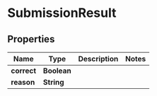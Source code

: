 
# SubmissionResult

## Properties
Name | Type | Description | Notes
------------ | ------------- | ------------- | -------------
**correct** | **Boolean** |  | 
**reason** | **String** |  | 



